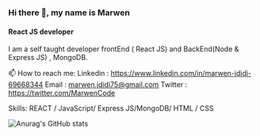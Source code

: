 
### Hi there 👋, my name is Marwen
#### React JS developer
I am a self taught developer frontEnd ( React JS) and BackEnd(Node & Express JS) , MongoDB.

📫 How to reach me: 
Linkedin : https://www.linkedin.com/in/marwen-jdidi-69668344
Email : marwen.jdidi75@gmail.com
Twitter : https://twitter.com/MarwenCode

Skills: REACT / JavaScript/ Express JS/MongoDB/ HTML / CSS



![Anurag's GitHub stats](https://github-readme-stats.vercel.app/api?username=MarwenCode&show_icons=true&theme=radical)







